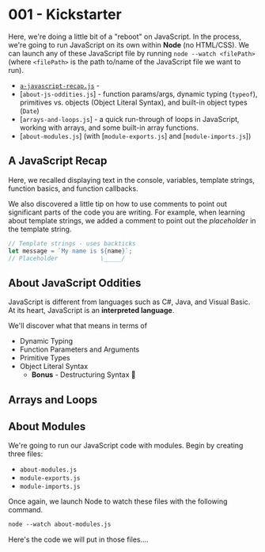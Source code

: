 # 001 - Kickstarter

Here, we're doing a little bit of a "reboot" on JavaScript. In the process, we're going to run JavaScript on its own within **Node** (no HTML/CSS). We can launch any of these JavaScript file by running `node --watch <filePath>` (where `<filePath>` is the path to/name of the JavaScript file we want to run).

- [`a-javascript-recap.js`](./a-javascript-recap.js) - 
- [`about-js-oddities.js`] - function params/args, dynamic typing (`typeof`), primitives vs. objects (Object Literal Syntax), and built-in object types (`Date`)
- [`arrays-and-loops.js`] - a quick run-through of loops in JavaScript, working with arrays, and some built-in array functions.
- [`about-modules.js`] (with [`module-exports.js`] and [`module-imports.js`])

## A JavaScript Recap

Here, we recalled displaying text in the console, variables, template strings, function basics, and function callbacks.

We also discovered a little tip on how to use comments to point out significant parts of the code you are writing. For example, when learning about template strings, we added a comment to point out the *placeholder* in the template string.

```js
// Template strings - uses backticks
let message = `My name is ${name}`;
// Placeholder            \_____/
```

## About JavaScript Oddities

JavaScript is different from languages such as C#, Java, and Visual Basic. At its heart, JavaScript is an **interpreted language**.

We'll discover what that means in terms of

- Dynamic Typing
- Function Parameters and Arguments
- Primitive Types
- Object Literal Syntax
  - **Bonus** - Destructuring Syntax 🎉

## Arrays and Loops



## About Modules

We're going to run our JavaScript code with modules. Begin by creating three files:

- `about-modules.js`
- `module-exports.js`
- `module-imports.js`

Once again, we launch Node to watch these files with the following command.

```ps
node --watch about-modules.js
```

Here's the code we will put in those files....
